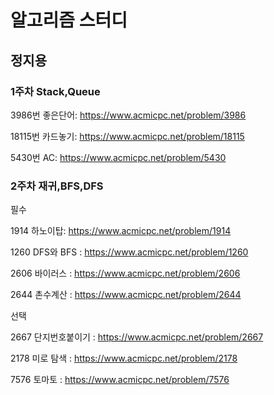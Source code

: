 # 알고리즘 스터디
## 정지용
### 1주차 Stack,Queue 
3986번 좋은단어: https://www.acmicpc.net/problem/3986

18115번 카드놓기: https://www.acmicpc.net/problem/18115

5430번 AC: https://www.acmicpc.net/problem/5430

### 2주차 재귀,BFS,DFS
필수

1914 하노이탑: https://www.acmicpc.net/problem/1914

1260 DFS와 BFS : https://www.acmicpc.net/problem/1260

2606 바이러스 : https://www.acmicpc.net/problem/2606

2644 촌수계산 : https://www.acmicpc.net/problem/2644

선택

2667 단지번호붙이기 : https://www.acmicpc.net/problem/2667

2178 미로 탐색 : https://www.acmicpc.net/problem/2178

7576 토마토 : https://www.acmicpc.net/problem/7576 


